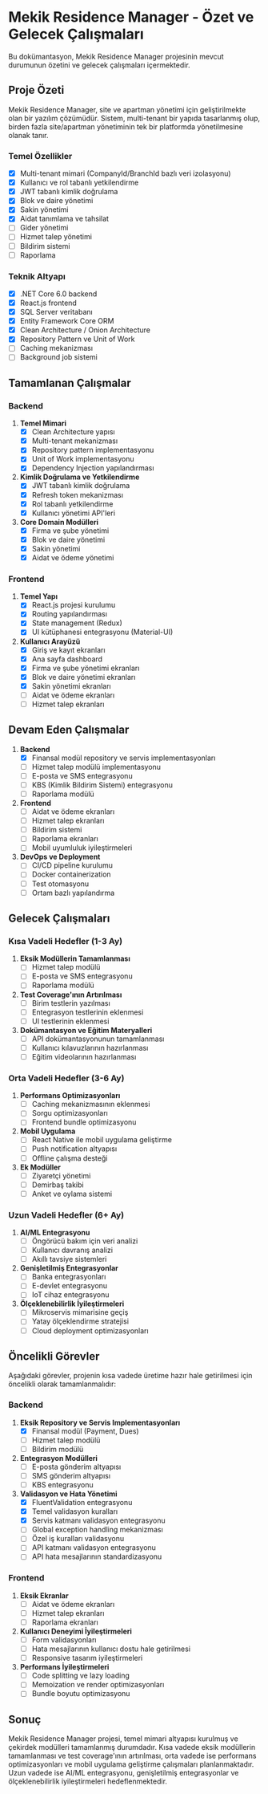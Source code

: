# Mekik Residence Manager - Özet ve Gelecek Çalışmaları

Bu dokümantasyon, Mekik Residence Manager projesinin mevcut durumunun özetini ve gelecek çalışmaları içermektedir.

## Proje Özeti

Mekik Residence Manager, site ve apartman yönetimi için geliştirilmekte olan bir yazılım çözümüdür. Sistem, multi-tenant bir yapıda tasarlanmış olup, birden fazla site/apartman yönetiminin tek bir platformda yönetilmesine olanak tanır.

### Temel Özellikler

- [x] Multi-tenant mimari (CompanyId/BranchId bazlı veri izolasyonu)
- [x] Kullanıcı ve rol tabanlı yetkilendirme
- [x] JWT tabanlı kimlik doğrulama
- [x] Blok ve daire yönetimi
- [x] Sakin yönetimi
- [x] Aidat tanımlama ve tahsilat
- [ ] Gider yönetimi
- [ ] Hizmet talep yönetimi
- [ ] Bildirim sistemi
- [ ] Raporlama

### Teknik Altyapı

- [x] .NET Core 6.0 backend
- [x] React.js frontend
- [x] SQL Server veritabanı
- [x] Entity Framework Core ORM
- [x] Clean Architecture / Onion Architecture
- [x] Repository Pattern ve Unit of Work
- [ ] Caching mekanizması
- [ ] Background job sistemi

## Tamamlanan Çalışmalar

### Backend

1. **Temel Mimari**
   - [x] Clean Architecture yapısı
   - [x] Multi-tenant mekanizması
   - [x] Repository pattern implementasyonu
   - [x] Unit of Work implementasyonu
   - [x] Dependency Injection yapılandırması

2. **Kimlik Doğrulama ve Yetkilendirme**
   - [x] JWT tabanlı kimlik doğrulama
   - [x] Refresh token mekanizması
   - [x] Rol tabanlı yetkilendirme
   - [x] Kullanıcı yönetimi API'leri

3. **Core Domain Modülleri**
   - [x] Firma ve şube yönetimi
   - [x] Blok ve daire yönetimi
   - [x] Sakin yönetimi
   - [x] Aidat ve ödeme yönetimi

### Frontend

1. **Temel Yapı**
   - [x] React.js projesi kurulumu
   - [x] Routing yapılandırması
   - [x] State management (Redux)
   - [x] UI kütüphanesi entegrasyonu (Material-UI)

2. **Kullanıcı Arayüzü**
   - [x] Giriş ve kayıt ekranları
   - [x] Ana sayfa dashboard
   - [x] Firma ve şube yönetimi ekranları
   - [x] Blok ve daire yönetimi ekranları
   - [x] Sakin yönetimi ekranları
   - [ ] Aidat ve ödeme ekranları
   - [ ] Hizmet talep ekranları

## Devam Eden Çalışmalar

1. **Backend**
   - [x] Finansal modül repository ve servis implementasyonları
   - [ ] Hizmet talep modülü implementasyonu
   - [ ] E-posta ve SMS entegrasyonu
   - [ ] KBS (Kimlik Bildirim Sistemi) entegrasyonu
   - [ ] Raporlama modülü

2. **Frontend**
   - [ ] Aidat ve ödeme ekranları
   - [ ] Hizmet talep ekranları
   - [ ] Bildirim sistemi
   - [ ] Raporlama ekranları
   - [ ] Mobil uyumluluk iyileştirmeleri

3. **DevOps ve Deployment**
   - [ ] CI/CD pipeline kurulumu
   - [ ] Docker containerization
   - [ ] Test otomasyonu
   - [ ] Ortam bazlı yapılandırma

## Gelecek Çalışmaları

### Kısa Vadeli Hedefler (1-3 Ay)

1. **Eksik Modüllerin Tamamlanması**
   - [ ] Hizmet talep modülü
   - [ ] E-posta ve SMS entegrasyonu
   - [ ] Raporlama modülü

2. **Test Coverage'ının Artırılması**
   - [ ] Birim testlerin yazılması
   - [ ] Entegrasyon testlerinin eklenmesi
   - [ ] UI testlerinin eklenmesi

3. **Dokümantasyon ve Eğitim Materyalleri**
   - [ ] API dokümantasyonunun tamamlanması
   - [ ] Kullanıcı kılavuzlarının hazırlanması
   - [ ] Eğitim videolarının hazırlanması

### Orta Vadeli Hedefler (3-6 Ay)

1. **Performans Optimizasyonları**
   - [ ] Caching mekanizmasının eklenmesi
   - [ ] Sorgu optimizasyonları
   - [ ] Frontend bundle optimizasyonu

2. **Mobil Uygulama**
   - [ ] React Native ile mobil uygulama geliştirme
   - [ ] Push notification altyapısı
   - [ ] Offline çalışma desteği

3. **Ek Modüller**
   - [ ] Ziyaretçi yönetimi
   - [ ] Demirbaş takibi
   - [ ] Anket ve oylama sistemi

### Uzun Vadeli Hedefler (6+ Ay)

1. **AI/ML Entegrasyonu**
   - [ ] Öngörücü bakım için veri analizi
   - [ ] Kullanıcı davranış analizi
   - [ ] Akıllı tavsiye sistemleri

2. **Genişletilmiş Entegrasyonlar**
   - [ ] Banka entegrasyonları
   - [ ] E-devlet entegrasyonu
   - [ ] IoT cihaz entegrasyonu

3. **Ölçeklenebilirlik İyileştirmeleri**
   - [ ] Mikroservis mimarisine geçiş
   - [ ] Yatay ölçeklendirme stratejisi
   - [ ] Cloud deployment optimizasyonları

## Öncelikli Görevler

Aşağıdaki görevler, projenin kısa vadede üretime hazır hale getirilmesi için öncelikli olarak tamamlanmalıdır:

### Backend

1. **Eksik Repository ve Servis Implementasyonları**
   - [x] Finansal modül (Payment, Dues)
   - [ ] Hizmet talep modülü
   - [ ] Bildirim modülü

2. **Entegrasyon Modülleri**
   - [ ] E-posta gönderim altyapısı
   - [ ] SMS gönderim altyapısı
   - [ ] KBS entegrasyonu

3. **Validasyon ve Hata Yönetimi**
   - [x] FluentValidation entegrasyonu
   - [x] Temel validasyon kuralları
   - [x] Servis katmanı validasyon entegrasyonu
   - [ ] Global exception handling mekanizması
   - [ ] Özel iş kuralları validasyonu
   - [ ] API katmanı validasyon entegrasyonu
   - [ ] API hata mesajlarının standardizasyonu

### Frontend

1. **Eksik Ekranlar**
   - [ ] Aidat ve ödeme ekranları
   - [ ] Hizmet talep ekranları
   - [ ] Raporlama ekranları

2. **Kullanıcı Deneyimi İyileştirmeleri**
   - [ ] Form validasyonları
   - [ ] Hata mesajlarının kullanıcı dostu hale getirilmesi
   - [ ] Responsive tasarım iyileştirmeleri

3. **Performans İyileştirmeleri**
   - [ ] Code splitting ve lazy loading
   - [ ] Memoization ve render optimizasyonları
   - [ ] Bundle boyutu optimizasyonu

## Sonuç

Mekik Residence Manager projesi, temel mimari altyapısı kurulmuş ve çekirdek modülleri tamamlanmış durumdadır. Kısa vadede eksik modüllerin tamamlanması ve test coverage'ının artırılması, orta vadede ise performans optimizasyonları ve mobil uygulama geliştirme çalışmaları planlanmaktadır. Uzun vadede ise AI/ML entegrasyonu, genişletilmiş entegrasyonlar ve ölçeklenebilirlik iyileştirmeleri hedeflenmektedir. 